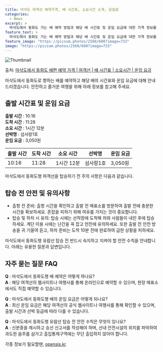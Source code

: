 ```yaml
---
title: 마삭도 여객선 예약가격, 배 시간표, 소요시간 소개, 운임료
categories:
  - News
excerpt: >
  마삭도에서 동화도 가는 배 예약 방법과 해당 배 시간표 및 운임 요금에 대한 가격 정보를 안내 드리겠습니다. 안전하고 재밋는 동화도행 여행을 위해 아래 정보 참고하시기 바랍니다. 동화도행 배편 예약하기 👈 클릭마삭도에서 동화도행 배 시간표출발 시간도착 시간소요 시간선박명요금10:1611:281시간 12분섬사랑1호3,050원동화도행 배편 예약하기 👈 클릭마삭도에서 동화도행 여객선 탑승 시 이용수칙배를 탑승하기 전 반드시 숙지해야 할 주요 사항들을 소개합니다. 1. 출항 전 준비 배 출항 시간을 확인하고, 혼잡을 피하기 위해 출항 전 매표소를 방문하여 충분한 여유시간을 가집니다. 2. 탑승 및 하차 시 유의사항 - 탑승 시 선착장에 도착해 차와 사람들이 내리고 나서 탑승합니다. 계단 이용 시에는 난간을 꼭 ..
feature_text: >
  마삭도에서 동화도 가는 배 예약 방법과 해당 배 시간표 및 운임 요금에 대한 가격 정보를 안내 드리겠습니다. 안전하고 재밋는 동화도행 여행을 위해 아래 정보 참고하시기 바랍니다. 동화도행 배편 예약하기 👈 클릭마삭도에서 동화도행 배 시간표출발 시간도착 시간소요 시간선박명요금10:1611:281시간 12분섬사랑1호3,050원동화도행 배편 예약하기 👈 클릭마삭도에서 동화도행 여객선 탑승 시 이용수칙배를 탑승하기 전 반드시 숙지해야 할 주요 사항들을 소개합니다. 1. 출항 전 준비 배 출항 시간을 확인하고, 혼잡을 피하기 위해 출항 전 매표소를 방문하여 충분한 여유시간을 가집니다. 2. 탑승 및 하차 시 유의사항 - 탑승 시 선착장에 도착해 차와 사람들이 내리고 나서 탑승합니다. 계단 이용 시에는 난간을 꼭 ..
feature_image: "https://picsum.photos/2560/600?image=733"
image: "https://picsum.photos/2560/600?image=733"
---
```


![Thumbnail](https://img1.daumcdn.net/thumb/R800x0/?scode=mtistory2&fname=https%3A%2F%2Fblog.kakaocdn.net%2Fdn%2FbZIZ9m%2FbtsHCpDRfu2%2F7an9k7PbiyZtGJmqK5bb01%2Fimg.webp)

<p>출처: <a href="https://opensis.kr/entry/%EB%A7%88%EC%82%AD%EB%8F%84%EC%97%90%EC%84%9C-%EB%8F%99%ED%99%94%EB%8F%84-%EB%B0%B0%ED%8E%B8-%EC%98%88%EC%95%BD-%EA%B0%80%EA%B2%A9-%EC%97%AC%EA%B0%9D%EC%84%A0-%EB%B0%B0-%EC%8B%9C%EA%B0%84%ED%91%9C-%EC%86%8C%EC%9A%94%EC%8B%9C%EA%B0%84-%EC%9A%B4%EC%9E%84-%EC%9A%94%EA%B8%88" rel="dofollow">마삭도에서 동화도 배편 예약 가격 | 여객선 | 배 시간표 | 소요시간 | 운임 요금</a> </p>

마삭도에서 동화도로 향하는 배를 예약하고 해당 배의 시간표와 운임 요금에 대해 안내드리겠습니다. 안전하고 즐거운 여행을 위해 아래 정보를
참고해 주세요.

## 출발 시간표 및 운임 요금

**출발 시간** : 10:16  
**도착 시간** : 11:28  
**소요 시간** : 1시간 12분  
**선박명** : 섬사랑1호  
**운임 요금** : 3,050원

**출발 시간** | **도착 시간** | **소요 시간** | **선박명** | **운임 요금**  
---|---|---|---|---  
10:16 | 11:28 | 1시간 12분 | 섬사랑1호 | 3,050원  
  
마삭도에서 동화도행 여객선을 탑승하기 전 주의 사항은 다음과 같습니다.

## 탑승 전 안전 및 유의사항

  * 출항 전 준비: 출항 시간을 확인하고 출발 전 매표소를 방문하여 출발 전에 충분한 시간을 확보하세요. 혼잡을 피하기 위해 여유를 가지는 것이 중요합니다.
  * 탑승 및 하차 시 유의: 탑승 시에는 선착장에 도착해 차와 사람들이 내린 후에 탑승하세요. 계단 이용 시에는 난간을 꼭 잡고 안전에 유의하세요. 또한 출발 전 안전 방송을 귀 기울여 듣고, 하차 준비는 도착 10분 전에 완료하여 급한 상황을 피하세요.

마삭도에서 동화도행 유람선 탑승 전 반드시 숙지하고 지켜야 할 안전 수칙을 안내합니다. 아래는 유용한 질문과 답변입니다.

## 자주 묻는 질문 FAQ

**Q** : 마삭도에서 동화도행 배 예약은 어떻게 하나요?  
**A** : 해당 여객선의 웹사이트나 여행사를 통해 온라인으로 예약할 수 있으며, 현장 매표소에서도 직접 예약할 수 있습니다.

**Q** : 마삭도에서 동화도행 배의 운임 요금은 어떻게 되나요?  
**A** : 최신 운임 요금은 해당 여객선의 공식 웹사이트나 여행사를 통해 확인할 수 있으며, 출발 시간과 선박 등급에 따라 다를 수
있습니다.

**Q** : 마삭도에서 동화도행 유람선 탑승 전 안전 수칙은 무엇이 있나요?  
**A** : 신분증을 제시하고 승선 신고서를 작성해야 하며, 선내 안전시설의 위치를 파악하여 과도한 음주를 삼가고 출입통제구역에는 무단
출입하지 않아야 합니다.



 

각종 정보가 필요할땐, <a href="https://opensis.kr" rel="dofollow">opensis.kr</a>


